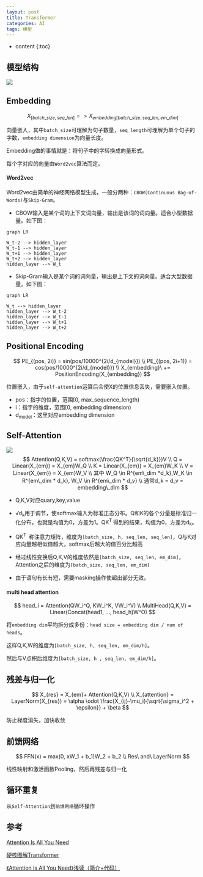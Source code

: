 ```yaml
---
layout: post
title: Transformer
categories: AI
tags: 模型
---
```


* content
{:toc}
## 模型结构

![](https://harmonyhu.github.io/img/transformer.png)

<!--more-->

## Embedding

$$
X_{[batch\_size, seq\_len]} => X_{embedding[batch\_size,seq\_len, em\_dim]}
$$

向量嵌入，其中`batch_size`可理解为句子数量，`seq_length`可理解为单个句子的字数，`embedding dimension`为向量长度。

Embedding做的事情就是：将句子中的字转换成向量形式。

每个字对应的向量由`Word2vec`算法而定。



#### Word2vec

Word2vec由简单的神经网络模型生成，一般分两种：`CBOW(Continuous Bag-of-Words)`与`Skip-Gram`。

* CBOW输入是某个词的上下文词向量，输出是该词的词向量。适合小型数据量。如下图：

```mermaid!
graph LR

W_t-2 --> hidden_layer
W_t-1 --> hidden_layer
W_t+1 --> hidden_layer
W_t+2 --> hidden_layer
hidden_layer --> W_t
```



* Skip-Gram输入是某个词的词向量，输出是上下文的词向量。适合大型数据量。如下图：

```mermaid!
graph LR

W_t --> hidden_layer
hidden_layer --> W_t-2
hidden_layer --> W_t-1
hidden_layer --> W_t+1
hidden_layer --> W_t+2
```



## Positional Encoding

$$
PE_{(pos, 2i)} = sin(pos/10000^{2i/d_{model}}) \\
PE_{(pos, 2i+1)} = cos(pos/10000^{2i/d_{model}}) \\
X_{embedding}\ += PositionEncoding(X_{embedding})
$$

位置嵌入，由于`self-attention`运算后会使X的位置信息丢失，需要嵌入位置。

* pos：指字的位置，范围[0, max\_sequence\_length)
* i：指字的维度，范围[0, embedding dimension)
* d<sub>model</sub>：这里对应embedding dimension



## Self-Attention

![](https://harmonyhu.github.io/img/attention.png)
$$
Attention(Q,K,V) = softmax(\frac{QK^T}{\sqrt{d_k}})V \\
Q = Linear(X_{em}) = X_{em}W_Q \\
K = Linear(X_{em}) = X_{em}W_K \\
V = Linear(X_{em}) = X_{em}W_V \\
其中 W_Q \in R^{em\_dim *d_k},W_K \in R^{em\_dim * d_k}, W_V \in R^{em\_dim * d_v} \\
通常d_k = d_v = embedding\_dim
$$

* Q,K,V对应quary,key,value

* &radic;d<sub>k</sub>用于调节，使softmax输入为标准正态分布。Q和K的各个分量是标准归一化分布，也就是均值为0，方差为1。QK<sup>T </sup>得到的结果，均值为0，方差为d<sub>k</sub>。

* QK<sup>T </sup> 称注意力矩阵，维度为`[batch_size, h, seq_len, seq_len]`，Q与K对应向量越相似值越大，softmax后越大的值百分比越高

* 经过线性变换后Q,K,V的维度依然是`[batch_size, seq_len, em_dim]`，Attention之后的维度为`[batch_size, seq_len, em_dim]`

* 由于语句有长有短，需要masking操作使超出部分无效。



#### multi head attention

$$
head_i = Attention(QW_i^Q, KW_i^K, VW_i^V) \\
MultiHead(Q,K,V) = Linear(Concat(head1, ..., head_h)W^O)
$$

将`embedding dim`平均拆分成多份：`head size = embedding dim / num of heads`。

这样Q,K,W的维度为`[batch_size, h, seq_len, em_dim/h]`。

然后与V点积后维度为`[batch_size, h , seq_len, em_dim/h]`。



## 残差与归一化

$$
X_{res} = X_{em}+ Attention(Q,K,V) \\
X_{attention} = LayerNorm(X_{res}) = \alpha \odot \frac{X_{ij}-\mu_i}{\sqrt{\sigma_i^2 + \epsilon}} + \beta
$$

防止梯度消失，加快收敛

## 前馈网络

$$
FFN(x) = max(0, xW_1 + b_1)W_2 + b_2 \\
Res\ and\ LayerNorm
$$

线性映射和激活函数Pooling，然后再残差与归一化



## 循环重复

从`Self-Attention`到`前馈网络`循环操作



## 参考

[Attention Is All You Need](https://arxiv.org/pdf/1706.03762.pdf)

[硬核图解Transformer](https://mp.weixin.qq.com/s/jx-2Ai2YKbwODW6uJaF3hQ)

[《Attention is All You Need》浅读（简介+代码）](https://kexue.fm/archives/4765)

